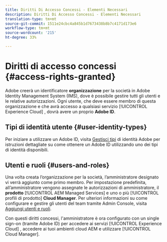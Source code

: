 ```yaml
---
title: Diritti Di Accesso Concessi - Elementi Necessari
description: Diritti Di Accesso Concessi - Elementi Necessari
translation-type: tm+mt
source-git-commit: 1511e24cbc4a845b1d7673438b8b7c4171d173e6
workflow-type: tm+mt
source-wordcount: '215'
ht-degree: 33%

---
```



# Diritti di accesso concessi {#access-rights-granted}

Adobe creerà un identificatore **organizzazione** per la società in Adobe Identity Management System (IMS), dove è possibile gestire tutti gli utenti e le relative autorizzazioni. Ogni utente, che deve essere membro di questa organizzazione e che avrà accesso a qualsiasi servizio [!UICONTROL Experience Cloud] , dovrà avere un proprio **Adobe ID**.

## Tipi di identità utente {#user-identity-types}

Per iniziare a utilizzare un Adobe ID, visita [Gestisci tipi](https://helpx.adobe.com/enterprise/using/identity.html) di identità Adobe per istruzioni dettagliate su come ottenere un Adobe ID utilizzando uno dei tipi di identità disponibili.

## Utenti e ruoli {#users-and-roles}

Una volta creata l’organizzazione per la società, l’amministratore designato vi verrà aggiunto come primo membro. Per impostazione predefinita, all’amministratore vengono assegnate le autorizzazioni di amministratore, il **prodotto** [!UICONTROL AEM Managed Services] e uno o più [!UICONTROL profili di prodotto] **Cloud Manager**. Per ulteriori informazioni su come configurare e gestire gli utenti del team tramite Admin Console, visita [Aggiungi utenti e ruoli](add-users-roles.md).

Con questi diritti concessi, l&#39;amministratore è ora configurato con un single sign-on (tramite Adobe ID) per accedere ai servizi [!UICONTROL Experience Cloud] , accedere ai tuoi ambienti cloud AEM e utilizzare [!UICONTROL Cloud Manager].
